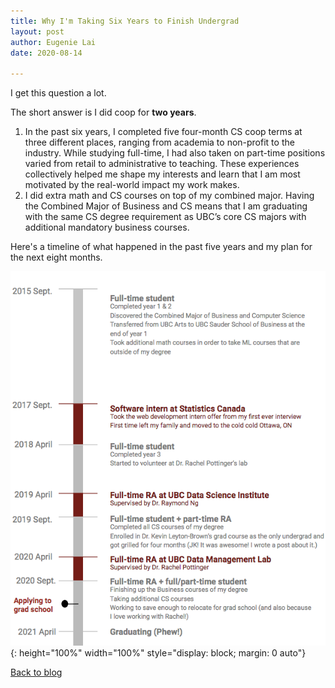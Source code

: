 ```yaml
---
title: Why I'm Taking Six Years to Finish Undergrad
layout: post
author: Eugenie Lai
date: 2020-08-14

---
```


I get this question a lot.

The short answer is I did coop for **two years**.
1. In the past six years, I completed five four-month CS coop terms at three different places, ranging from academia to non-profit to the industry. While studying full-time, I had also taken on part-time positions varied from retail to administrative to teaching. These experiences collectively helped me shape my interests and learn that I am most motivated by the real-world impact my work makes.
2. I did extra math and CS courses on top of my combined major. Having the Combined Major of Business and CS means that I am graduating with the same CS degree requirement as UBC’s core CS majors with additional mandatory business courses.

Here's a timeline of what happened in the past five years and my plan for the next eight months. 

![alt text][what-happened]{: height="100%" width="100%" style="display: block; margin: 0 auto"}

[what-happened]: /assets/posts/timeline/what-happened.png "what-happened.png"

[Back to blog](../blog.html)